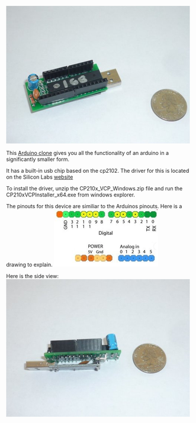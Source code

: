![My image](https://github.com/Paulware/ArduinoStick/raw/master/images/ArduinoStick.jpg)

This [Arduino clone](https://www.tindie.com/shops/Paulware/arduino-on-a-stick/) gives you all the functionality 
of an arduino in a significantly smaller form.

It has a built-in usb chip based on the cp2102.   The driver for this is located on the Silicon Labs [website](http://www.silabs.com/products/mcu/Pages/USBtoUARTBridgeVCPDrivers.aspx)

To install the driver, unzip the CP210x_VCP_Windows.zip file and run the CP210xVCPInstaller_x64.exe from windows explorer.

The pinouts for this device are similiar to the Arduinos pinouts.  Here is a drawing to explain.
![My image](https://github.com/Paulware/ArduinoStick/raw/master/images/pinouts.jpg)

Here is the side view:
![My image](https://github.com/Paulware/ArduinoStick/raw/master/images/sideView.jpg)


